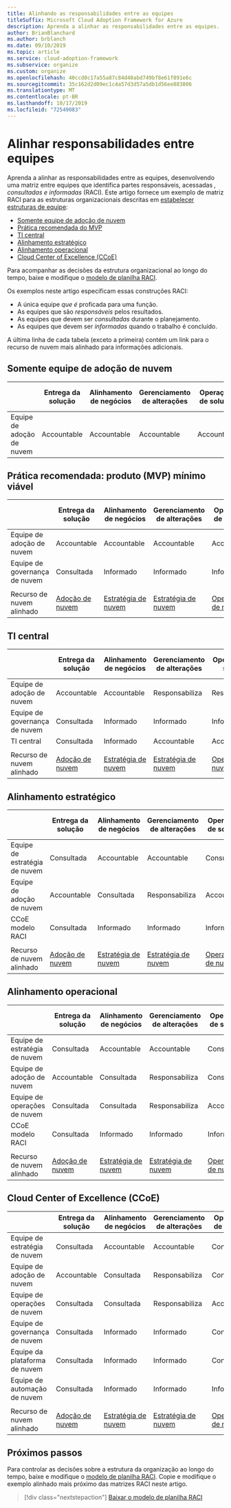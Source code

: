 ```yaml
---
title: Alinhando as responsabilidades entre as equipes
titleSuffix: Microsoft Cloud Adoption Framework for Azure
description: Aprenda a alinhar as responsabilidades entre as equipes.
author: BrianBlanchard
ms.author: brblanch
ms.date: 09/10/2019
ms.topic: article
ms.service: cloud-adoption-framework
ms.subservice: organize
ms.custom: organize
ms.openlocfilehash: 40ccd0c17a55a87c84d40abd749bf8e61f891e6c
ms.sourcegitcommit: 35c162d2d09ec1c4a57d3d57a5db1d56ee883806
ms.translationtype: MT
ms.contentlocale: pt-BR
ms.lasthandoff: 10/17/2019
ms.locfileid: "72549083"
---
```

# <a name="align-responsibilities-across-teams"></a>Alinhar responsabilidades entre equipes

Aprenda a alinhar as responsabilidades entre as equipes, desenvolvendo uma matriz entre equipes que identifica partes responsáveis, acessadas *, consultadas e informadas* (RACI). Este artigo fornece um exemplo de matriz RACI para as estruturas organizacionais descritas em [estabelecer estruturas de equipe](./organization-structures.md):

- [Somente equipe de adoção de nuvem](#cloud-adoption-team-only)
- [Prática recomendada do MVP](#best-practice-minimum-viable-product-mvp)
- [TI central](#central-it)
- [Alinhamento estratégico](#strategic-alignment)
- [Alinhamento operacional](#operational-alignment)
- [Cloud Center of Excellence (CCoE)](#cloud-center-of-excellence-ccoe)

Para acompanhar as decisões da estrutura organizacional ao longo do tempo, baixe e modifique o [modelo de planilha RACI](https://archcenter.blob.core.windows.net/cdn/fusion/management/raci-template.xlsx).

Os exemplos neste artigo especificam essas construções RACI:

- A única equipe *que é* proficada para uma função.
- As equipes que são *responsáveis* pelos resultados.
- As equipes que devem ser *consultadas* durante o planejamento.
- As equipes que devem ser *informadas* quando o trabalho é concluído.

A última linha de cada tabela (exceto a primeira) contém um link para o recurso de nuvem mais alinhado para informações adicionais.

## <a name="cloud-adoption-team-only"></a>Somente equipe de adoção de nuvem

|  |Entrega da solução  |Alinhamento de negócios  |Gerenciamento de alterações  |Operações de solução  |Governança |Maturidade da plataforma  |Operações de plataforma  |Automação de plataforma  |
|---------|---------|---------|---------|---------|---------|---------|---------|---------|
|Equipe de adoção de nuvem |Accountable|Accountable|Accountable|Accountable|Accountable|Accountable|Accountable|Accountable|

## <a name="best-practice-minimum-viable-product-mvp"></a>Prática recomendada: produto (MVP) mínimo viável

|  |Entrega da solução  |Alinhamento de negócios  |Gerenciamento de alterações  |Operações de solução  |Governança |Maturidade da plataforma  |Operações de plataforma  |Automação de plataforma  |
|---------|---------|---------|---------|---------|---------|---------|---------|---------|
|Equipe de adoção de nuvem|Accountable|Accountable|Accountable|Accountable|Consultada|Consultada|Consultada|Informado|
|Equipe de governança de nuvem|Consultada|Informado|Informado|Informado|Accountable|Accountable|Accountable|Accountable|
||||||||||
|Recurso de nuvem alinhado|[Adoção de nuvem](./cloud-adoption.md)|[Estratégia de nuvem](./cloud-strategy.md)|[Estratégia de nuvem](./cloud-strategy.md)|[Operações de nuvem](./cloud-operations.md)|[CCoE](./cloud-center-of-excellence.md) -[governança de nuvem](./cloud-governance.md)|Plataforma de[nuvem](./cloud-platform.md) [CCOE](./cloud-center-of-excellence.md) -|Plataforma de[nuvem](./cloud-platform.md) [CCOE](./cloud-center-of-excellence.md) -|Automação de[nuvem](./cloud-automation.md) do [CCOE](./cloud-center-of-excellence.md) -|

## <a name="central-it"></a>TI central

| |Entrega da solução  |Alinhamento de negócios  |Gerenciamento de alterações  |Operações de solução  |Governança |Maturidade da plataforma  |Operações de plataforma  |Automação de plataforma  |
|---------|---------|---------|---------|---------|---------|---------|---------|---------|
|Equipe de adoção de nuvem  |Accountable|Accountable|Responsabiliza    |Responsabiliza|Informado   |Informado   |Informado   |Informado   |
|Equipe de governança de nuvem|Consultada  |Informado   |Informado   |Informado   |Accountable|Consultada  |Responsabiliza|Informado   |
|TI central           |Consultada  |Informado   |Accountable   |Accountable   |Responsabiliza  |Accountable|Accountable|Accountable|
||||||||||
|Recurso de nuvem alinhado|[Adoção de nuvem](./cloud-adoption.md)|[Estratégia de nuvem](./cloud-strategy.md)|[Estratégia de nuvem](./cloud-strategy.md)|[Operações de nuvem](./cloud-operations.md)|[Governança de nuvem](./cloud-governance.md)|[TI central](./central-it.md)|[TI central](./central-it.md)|[TI central](./central-it.md)|

## <a name="strategic-alignment"></a>Alinhamento estratégico

|  |Entrega da solução  |Alinhamento de negócios  |Gerenciamento de alterações  |Operações de solução  |Governança |Maturidade da plataforma  |Operações de plataforma  |Automação de plataforma  |
|---------|---------|---------|---------|---------|---------|---------|---------|---------|
|Equipe de estratégia de nuvem  |Consultada  |Accountable|Accountable|Consultada  |Consultada  |Informado   |Informado   |Informado   |
|Equipe de adoção de nuvem  |Accountable|Consultada  |Responsabiliza|Accountable|Informado   |Informado   |Informado   |Informado   |
|CCoE modelo RACI      |Consultada  |Informado   |Informado   |Informado   |Accountable|Accountable|Accountable|Accountable|
||||||||||
|Recurso de nuvem alinhado|[Adoção de nuvem](./cloud-adoption.md)|[Estratégia de nuvem](./cloud-strategy.md)|[Estratégia de nuvem](./cloud-strategy.md)|[Operações de nuvem](./cloud-operations.md)|[CCoE](./cloud-center-of-excellence.md) -[governança de nuvem](./cloud-governance.md)|Plataforma de[nuvem](./cloud-platform.md) [CCOE](./cloud-center-of-excellence.md) -|Plataforma de[nuvem](./cloud-platform.md) [CCOE](./cloud-center-of-excellence.md) -|Automação de[nuvem](./cloud-automation.md) do [CCOE](./cloud-center-of-excellence.md) -|

## <a name="operational-alignment"></a>Alinhamento operacional

|  |Entrega da solução  |Alinhamento de negócios  |Gerenciamento de alterações  |Operações de solução  |Governança |Maturidade da plataforma  |Operações de plataforma  |Automação de plataforma  |
|---------|---------|---------|---------|---------|---------|---------|---------|---------|
|Equipe de estratégia de nuvem  |Consultada  |Accountable|Accountable|Consultada  |Consultada  |Informado   |Informado   |Informado   |
|Equipe de adoção de nuvem  |Accountable|Consultada  |Responsabiliza|Consultada  |Informado   |Informado   |Informado   |Informado   |
|Equipe de operações de nuvem|Consultada  |Consultada  |Responsabiliza|Accountable|Consultada  |Informado   |Accountable|Consultada  |
|CCoE modelo RACI      |Consultada  |Informado   |Informado   |Informado   |Accountable|Accountable|Responsabiliza|Accountable|
||||||||||
|Recurso de nuvem alinhado|[Adoção de nuvem](./cloud-adoption.md)|[Estratégia de nuvem](./cloud-strategy.md)|[Estratégia de nuvem](./cloud-strategy.md)|[Operações de nuvem](./cloud-operations.md)|[CCoE](./cloud-center-of-excellence.md) -[governança de nuvem](./cloud-governance.md)|Plataforma de[nuvem](./cloud-platform.md) [CCOE](./cloud-center-of-excellence.md) -|Plataforma de[nuvem](./cloud-platform.md) [CCOE](./cloud-center-of-excellence.md) -|Automação de[nuvem](./cloud-automation.md) do [CCOE](./cloud-center-of-excellence.md) -|

## <a name="cloud-center-of-excellence-ccoe"></a>Cloud Center of Excellence (CCoE)

|  |Entrega da solução  |Alinhamento de negócios  |Gerenciamento de alterações  |Operações de solução  |Governança |Maturidade da plataforma  |Operações de plataforma  |Automação de plataforma  |
|---------|---------|---------|---------|---------|---------|---------|---------|---------|
|Equipe de estratégia de nuvem  |Consultada  |Accountable|Accountable|Consultada  |Consultada  |Informado   |Informado   |Informado   |
|Equipe de adoção de nuvem  |Accountable|Consultada  |Responsabiliza|Consultada  |Informado   |Informado   |Informado   |Informado   |
|Equipe de operações de nuvem|Consultada  |Consultada  |Responsabiliza|Accountable|Consultada  |Informado   |Accountable|Consultada  |
|Equipe de governança de nuvem|Consultada  |Informado   |Informado   |Consultada  |Accountable|Consultada  |Responsabiliza|Informado   |
|Equipe da plataforma de nuvem  |Consultada  |Informado   |Informado   |Consultada  |Consultada  |Accountable|Responsabiliza|Responsabiliza|
|Equipe de automação de nuvem|Consultada  |Informado   |Informado   |Informado   |Consultada  |Responsabiliza|Responsabiliza|Accountable|
||||||||||
|Recurso de nuvem alinhado|[Adoção de nuvem](./cloud-adoption.md)|[Estratégia de nuvem](./cloud-strategy.md)|[Estratégia de nuvem](./cloud-strategy.md)|[Operações de nuvem](./cloud-operations.md)|[CCoE](./cloud-center-of-excellence.md) -[governança de nuvem](./cloud-governance.md)|Plataforma de[nuvem](./cloud-platform.md) [CCOE](./cloud-center-of-excellence.md) -|Plataforma de[nuvem](./cloud-platform.md) [CCOE](./cloud-center-of-excellence.md) -|Automação de[nuvem](./cloud-automation.md) do [CCOE](./cloud-center-of-excellence.md) -|

## <a name="next-steps"></a>Próximos passos

Para controlar as decisões sobre a estrutura da organização ao longo do tempo, baixe e modifique o [modelo de planilha RACI](https://archcenter.blob.core.windows.net/cdn/fusion/management/raci-template.xlsx). Copie e modifique o exemplo alinhado mais próximo das matrizes RACI neste artigo.

> [!div class="nextstepaction"]
> [Baixar o modelo de planilha RACI](https://archcenter.blob.core.windows.net/cdn/fusion/management/raci-template.xlsx)
